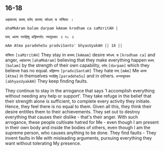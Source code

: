 ## 16-18


```shloka-sa
अहंकारम् बलम् दर्पम् कामम् क्रोधम् च संश्रिताः ।
```
```shloka-sa-hk
ahaMkAram balam darpam kAmam krodham ca saMzritAH |
```
```shloka-sa
माम् आत्म परदेहेषु प्रद्विषन्तोऽ भ्यसूयकाः ॥ १८ ॥
```
```shloka-sa-hk
mAm Atma paradeheSu pradviSanto' bhyasUyakAH || 18 ||
```

`संश्रिताः` `[saMzritAH]` They stay in `कामम्` `[kAmam]` desire `क्रोधम् च` `[krodham ca]` and anger, `अहंकारम्` `[ahaMkAram]` believing that they make everything happen `बलम्` `[balam]` by the strength of their own capability, `दर्पम्` `[darpam]` which they believe has no equal. `प्रद्विषन्तः` `[pradviSantaH]` They hate `माम्` `[mAm]` Me `आत्म` `[Atma]` in themselves `परदेहेषु` `[paradeheSu]` and in others. `अभ्यसूयकाः` `[abhyasUyakAH]` They keep finding faults.

They continue to stay in the arrogance that says 'I accomplish everything without needing any help or support'. They take refuge in the belief that their strength alone is sufficient, to complete every activity they initiate. Hence, they feel there is no equal to them. 
Given all this, they think their desire entitles them to their achievements. They set out to destroy everything that causes their dislike - that's their anger.
With such arrogance, these people cultivate hatred for Me - even though I am present in their own body and inside the bodies of others, even though I am the supreme person, who causes anything to be done.
They find faults - They invent faults in Me with misleading arguments, pursuing everything they want without tolerating My presence.

